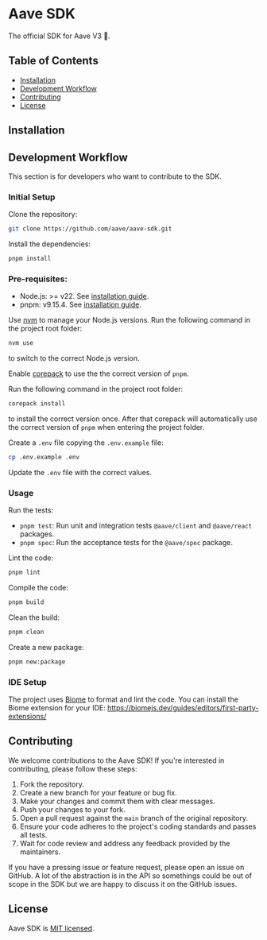 # Aave SDK <!-- omit in toc -->

The official SDK for Aave V3 👻.

## Table of Contents <!-- omit in toc -->

- [Installation](#installation)
- [Development Workflow](#development-workflow)
- [Contributing](#contributing)
- [License](#license)

## Installation

## Development Workflow

This section is for developers who want to contribute to the SDK.

### Initial Setup <!-- omit in toc -->

Clone the repository:

```bash
git clone https://github.com/aave/aave-sdk.git
```

Install the dependencies:

```bash
pnpm install
```

### Pre-requisites: <!-- omit in toc -->

- Node.js: >= v22. See [installation guide](https://nodejs.org/en/download/package-manager).
- pnpm: v9.15.4. See [installation guide](https://pnpm.io/installation).

Use [nvm](https://github.com/nvm-sh/nvm) to manage your Node.js versions. Run the following command in the project root folder:

```bash
nvm use
```

to switch to the correct Node.js version.

Enable [corepack](https://www.totaltypescript.com/how-to-use-corepack) to use the the correct version of `pnpm`.

Run the following command in the project root folder:

```bash
corepack install
```

to install the correct version once. After that corepack will automatically use the correct version of `pnpm` when entering the project folder.

Create a `.env` file copying the `.env.example` file:

```bash
cp .env.example .env
```

Update the `.env` file with the correct values.

### Usage <!-- omit in toc -->

Run the tests:

- `pnpm test`: Run unit and integration tests `@aave/client` and `@aave/react` packages.
- `pnpm spec`: Run the acceptance tests for the `@aave/spec` package.

Lint the code:

```bash
pnpm lint
```

Compile the code:

```bash
pnpm build
```

Clean the build:

```bash
pnpm clean
```

Create a new package:

```bash
pnpm new:package
```

### IDE Setup <!-- omit in toc -->

The project uses [Biome](https://biomejs.dev/) to format and lint the code. You can install the Biome extension for your IDE: https://biomejs.dev/guides/editors/first-party-extensions/

## Contributing

We welcome contributions to the Aave SDK! If you're interested in contributing, please follow these steps:

1. Fork the repository.
2. Create a new branch for your feature or bug fix.
3. Make your changes and commit them with clear messages.
4. Push your changes to your fork.
5. Open a pull request against the `main` branch of the original repository.
6. Ensure your code adheres to the project's coding standards and passes all tests.
7. Wait for code review and address any feedback provided by the maintainers.

If you have a pressing issue or feature request, please open an issue on GitHub.
A lot of the abstraction is in the API so somethings could be out of scope in the SDK but we are happy to discuss it on the GitHub issues. 

## License

Aave SDK is [MIT licensed](./LICENSE).
